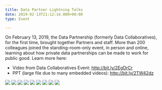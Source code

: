 ```yaml
---
title: Data Partner Lightning Talks
date: 2019-02-13T21:12:14.000+00:00
type: Event

---
```

On February 13, 2019, the Data Partnership (formerly Data Collaboratives), for the first time, brought together Partners and staff. More than 200 colleagues joined the standing-room-only event, in person and online, learning about how private data partnerships can be made to work for public good. Learn more here:

* Video from Data Collaboratives Event: http://bit.ly/2EgDrCr
* PPT (large file due to many embedded videos): http://bit.ly/2TW42dz

<div class="row-fluid single-post-gallery">
<span> <img class="w-100" src="/updates/img/data-day/0.jpg"></span>
<span> <img class="w-25" src="/updates/img/data-day/1.jpg"></span>
<span> <img class="w-25" src="/updates/img/data-day/2.jpg"></span>
<span> <img class="w-25" src="/updates/img/data-day/3.jpg"></span>
<span> <img class="w-25" src="/updates/img/data-day/4.jpg"></span>
<span> <img class="w-25" src="/updates/img/data-day/9.jpg"></span>
<span> <img class="w-25" src="/updates/img/data-day/6.jpg"></span>
<span> <img class="w-25" src="/updates/img/data-day/7.jpg"></span>
<span> <img class="w-25" src="/updates/img/data-day/8.jpg"></span>
</div>